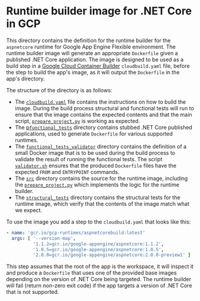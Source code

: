 # Runtime builder image for .NET Core in GCP
This directory contains the definition for the runtime builder for the `aspnetcore` runtime for Google App Engine Flexible environment. The runtime builder image will generate an appropriate `Dockerfile` given a published .NET Core application. The image is designed to be used as a build step in a [Google Cloud Container Builder](https://cloud.google.com/container-builder/docs/) `cloudbuild.yaml` file, before the step to build the app's image, as it will output the `Dockerfile` in the app's directory.

The structure of the directory is as follows:
* The [`cloudbuild.yaml`](./cloudbuild.yaml) file contains the instructions on how to build the image. During the build process structural and functional tests will run to ensure that the image contains the expected contents and that the main script, [`prepare_project.py`](./src/prepare_project.py) is working as expected.
* The [p`functional_tests`](./functional_tests) directory contains stubbed .NET Core published applications, used to generate `Dockerfile` for various supported runtimes.
* The [`functional_tests_validator`](./functional_tests_validator) directory contains the definition of a small Docker image that is to be used during the build process to validate the result of running the functional tests. The script [`validator.sh`](./functional_tests_validator/validator.sh) ensures that the produced `Dockerfile` files have the expected `FROM` and `ENTRYPOINT` commands.
* The [`src`](./src) directory contains the source for the runtime image, including the [`prepare_project.py`](./src/prepare_project.py) which implements the logic for the runtime builder.
* The [`structural_tests`](./structural_tests) directory contains the structural tests for the runtime image, which verify that the contents of the image match what we expect.

To use the image you add a step to the `cloudbuild.yaml` that looks like this:
```yaml
- name: 'gcr.io/gcp-runtimes/aspnetcorebuild:latest'
  args: [ '--version-map',
          '1.1.2=gcr.io/google-appengine/aspnetcore:1.1.2',
          '1.0.5=gcr.io/google-appengine/aspnetcore:1.0.5',
          '2.0.0=gcr.io/google-appengine/aspnetcore:2.0.0-preview1' ]
```

This step assumes that the root of the app is the workspace, it will inspect it and produce a `Dockerfile` that uses one of the provided base images depending on the version of .NET Core being targeted. The runtime builder will fail (return non-zero exit code) if the app targets a version of .NET Core that is not supported.
